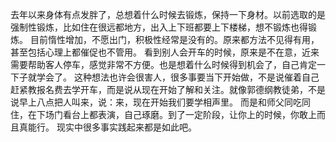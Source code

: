 去年以来身体有点发胖了，总想着什么时候去锻炼，保持一下身材。以前选取的是强制性锻炼，比如住在很远都地方，出入上下班都要上下楼梯，想不锻炼也得锻炼。
目前惰性增加，不愿出门，积极性经常是没有的。原来都方法不见得有用，甚至包括心理上都催促也不管用。
看到别人会开车的时候，原来是不在意，近来需要帮助客人停车，感觉非常不方便。也是想着什么时候得到机会了，自己肯定一下子就学会了。
这种想法也许会很害人，很多事要当下开始做，不是说催着自己赶紧教报名费去学开车，而是说从现在开始了解和关注。就像郭德纲教徒弟，不是说早上八点把人叫来，说：来，现在开始我们要学相声里。
而是和师父同吃同住，在下场门看台上都表演，自己琢磨。到了一定阶段，让你上的时候，你敢上而且真能行。
现实中很多事实践起来都是如此吧。
